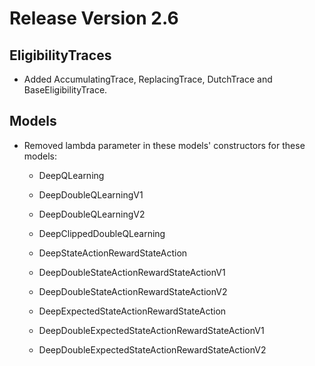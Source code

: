 # Release Version 2.6

## EligibilityTraces

* Added AccumulatingTrace, ReplacingTrace, DutchTrace and BaseEligibilityTrace.

## Models

* Removed lambda parameter in these models' constructors for these models:

  * DeepQLearning

  * DeepDoubleQLearningV1

  * DeepDoubleQLearningV2

  * DeepClippedDoubleQLearning

  * DeepStateActionRewardStateAction

  * DeepDoubleStateActionRewardStateActionV1

  * DeepDoubleStateActionRewardStateActionV2

  * DeepExpectedStateActionRewardStateAction

  * DeepDoubleExpectedStateActionRewardStateActionV1

  * DeepDoubleExpectedStateActionRewardStateActionV2
